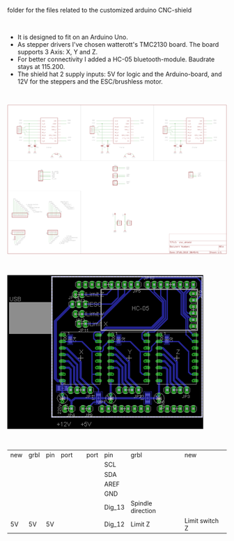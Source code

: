 folder for the files related to the customized arduino CNC-shield
<p>&nbsp;</p>


- It is designed to fit on an Arduino Uno.    
- As stepper drivers I've chosen watterott's TMC2130 board. The board supports 3 Axis: X, Y and Z.    
- For better connectivity I added a HC-05 bluetooth-module. Baudrate stays at 115.200.    
- The shield hat 2 supply inputs: 5V for logic and the Arduino-board, and 12V for the steppers and the ESC/brushless motor.    


<p>&nbsp;</p>
<img src="schematic.png">


<p>&nbsp;</p>
<img src="layout.png">


<p>&nbsp;</p>
<table>
    <tr>
        <td> new </td>
        <td> grbl </td>
        <td> pin </td>
        <td> port </td>
        <td> &nbsp </td>
        <td> port </td>
        <td> pin </td>
        <td> grbl </td>
        <td> new </td>
    </tr>
    <tr></tr>
    <tr>
        <td>   </td>
        <td>   </td>
        <td>   </td>
        <td>   </td>
        <td>   </td>
        <td>   </td>
        <td> SCL </td>
        <td>   </td>
        <td>   </td>
    </tr>
    <tr>
        <td>   </td>
        <td>   </td>
        <td>   </td>
        <td>   </td>
        <td>   </td>
        <td>   </td>
        <td> SDA </td>
        <td>   </td>
        <td>   </td>
    </tr>
    <tr>
        <td>   </td>
        <td>   </td>
        <td>   </td>
        <td>   </td>
        <td>   </td>
        <td>   </td>
        <td> AREF </td>
        <td>   </td>
        <td>   </td>
    </tr>
    <tr>
        <td>   </td>
        <td>   </td>
        <td>   </td>
        <td>   </td>
        <td>   </td>
        <td>   </td>
        <td> GND </td>
        <td>   </td>
        <td>   </td>
    </tr>
    <tr>
        <td>   </td>
        <td>   </td>
        <td>   </td>
        <td>   </td>
        <td>   </td>
        <td>   </td>
        <td> Dig_13 </td>
        <td> Spindle direction  </td>
        <td>   </td>
    </tr>
    <tr>
        <td> 5V </td>
        <td> 5V </td>
        <td> 5V </td>
        <td>   </td>
        <td>   </td>
        <td>   </td>
        <td> Dig_12 </td>
        <td> Limit Z </td>
        <td> Limit switch Z </td>
    </tr>
</table>
        

